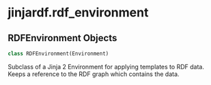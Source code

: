 <a id="jinjardf.rdf_environment"></a>

# jinjardf.rdf\_environment

<a id="jinjardf.rdf_environment.RDFEnvironment"></a>

## RDFEnvironment Objects

```python
class RDFEnvironment(Environment)
```

Subclass of a Jinja 2 Environment for applying templates to
RDF data. Keeps a reference to the RDF graph which contains the
data.

